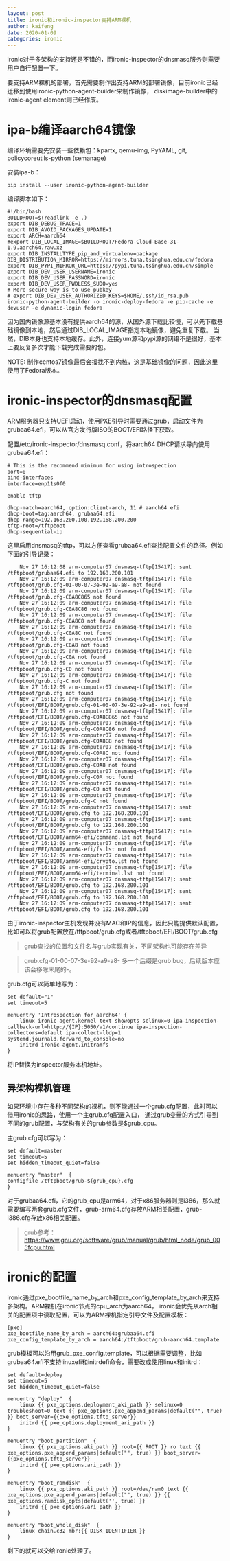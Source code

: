 ```yaml
---
layout: post
title: ironic和ironic-inspector支持ARM裸机
author: kaifeng
date: 2020-01-09
categories: ironic
---
```


ironic对于多架构的支持还是不错的，而ironic-inspector的dnsmasq服务则需要用户自行配置一下。

要支持ARM裸机的部署，首先需要制作出支持ARM的部署镜像，目前ironic已经迁移到使用ironic-python-agent-builder来制作镜像，
diskimage-builder中的ironic-agent element则已经作废。

# ipa-b编译aarch64镜像

编译环境需要先安装一些依赖包：kpartx, qemu-img, PyYAML, git, policycoreutils-python (semanage)

安装ipa-b：
```
pip install --user ironic-python-agent-builder
```

编译脚本如下：
```
#!/bin/bash
BUILDROOT=$(readlink -e .)
export DIB_DEBUG_TRACE=1
export DIB_AVOID_PACKAGES_UPDATE=1
export ARCH=aarch64
#export DIB_LOCAL_IMAGE=$BUILDROOT/Fedora-Cloud-Base-31-1.9.aarch64.raw.xz
export DIB_INSTALLTYPE_pip_and_virtualenv=package
DIB_DISTRIBUTION_MIRROR=https://mirrors.tuna.tsinghua.edu.cn/fedora
export DIB_PYPI_MIRROR_URL=https://pypi.tuna.tsinghua.edu.cn/simple
export DIB_DEV_USER_USERNAME=ironic
export DIB_DEV_USER_PASSWORD=ironic
export DIB_DEV_USER_PWDLESS_SUDO=yes
# More secure way is to use pubkey
# export DIB_DEV_USER_AUTHORIZED_KEYS=$HOME/.ssh/id_rsa.pub
ironic-python-agent-builder -o ironic-deploy-fedora -e pip-cache -e devuser -e dynamic-login fedora
```

因为国内镜像源基本没有提供aarch64的源，从国外源下载比较慢，可以先下载基础镜像到本地，然后通过DIB_LOCAL_IMAGE指定本地镜像，避免重复下载。
当然，DIB本身也支持本地缓存。此外，连接yum源和pypi源的网络不是很好，基本上要反复多次才能下载完成需要的包。

NOTE: 制作centos7镜像最后会报找不到内核，这是基础镜像的问题，因此这里使用了Fedora版本。

# ironic-inspector的dnsmasq配置

ARM服务器只支持UEFI启动，使用PXE引导时需要通过grub，启动文件为grubaa64.efi，可以从官方发行版ISO的BOOT/EFI路径下获取。

配置/etc/ironic-inspector/dnsmasq.conf，将aarch64 DHCP请求导向使用grubaa64.efi：
```
# This is the recommend minimum for using introspection
port=0
bind-interfaces
interface=enp11s0f0

enable-tftp

dhcp-match=aarch64, option:client-arch, 11 # aarch64 efi
dhcp-boot=tag:aarch64, grubaa64.efi
dhcp-range=192.168.200.100,192.168.200.200
tftp-root=/tftpboot
dhcp-sequential-ip
```

这里启用dnsmasq的tftp，可以方便查看grubaa64.efi查找配置文件的路径。例如下面的引导记录：
```
    Nov 27 16:12:08 arm-computer07 dnsmasq-tftp[15417]: sent /tftpboot/grubaa64.efi to 192.168.200.101
    Nov 27 16:12:09 arm-computer07 dnsmasq-tftp[15417]: file /tftpboot/grub.cfg-01-00-07-3e-92-a9-a8- not found
    Nov 27 16:12:09 arm-computer07 dnsmasq-tftp[15417]: file /tftpboot/grub.cfg-C0A8C865 not found
    Nov 27 16:12:09 arm-computer07 dnsmasq-tftp[15417]: file /tftpboot/grub.cfg-C0A8C86 not found
    Nov 27 16:12:09 arm-computer07 dnsmasq-tftp[15417]: file /tftpboot/grub.cfg-C0A8C8 not found
    Nov 27 16:12:09 arm-computer07 dnsmasq-tftp[15417]: file /tftpboot/grub.cfg-C0A8C not found
    Nov 27 16:12:09 arm-computer07 dnsmasq-tftp[15417]: file /tftpboot/grub.cfg-C0A8 not found
    Nov 27 16:12:09 arm-computer07 dnsmasq-tftp[15417]: file /tftpboot/grub.cfg-C0A not found
    Nov 27 16:12:09 arm-computer07 dnsmasq-tftp[15417]: file /tftpboot/grub.cfg-C0 not found
    Nov 27 16:12:09 arm-computer07 dnsmasq-tftp[15417]: file /tftpboot/grub.cfg-C not found
    Nov 27 16:12:09 arm-computer07 dnsmasq-tftp[15417]: file /tftpboot/grub.cfg not found
    Nov 27 16:12:09 arm-computer07 dnsmasq-tftp[15417]: file /tftpboot/EFI/BOOT/grub.cfg-01-00-07-3e-92-a9-a8- not found
    Nov 27 16:12:09 arm-computer07 dnsmasq-tftp[15417]: file /tftpboot/EFI/BOOT/grub.cfg-C0A8C865 not found
    Nov 27 16:12:09 arm-computer07 dnsmasq-tftp[15417]: file /tftpboot/EFI/BOOT/grub.cfg-C0A8C86 not found
    Nov 27 16:12:09 arm-computer07 dnsmasq-tftp[15417]: file /tftpboot/EFI/BOOT/grub.cfg-C0A8C8 not found
    Nov 27 16:12:09 arm-computer07 dnsmasq-tftp[15417]: file /tftpboot/EFI/BOOT/grub.cfg-C0A8C not found
    Nov 27 16:12:09 arm-computer07 dnsmasq-tftp[15417]: file /tftpboot/EFI/BOOT/grub.cfg-C0A8 not found
    Nov 27 16:12:09 arm-computer07 dnsmasq-tftp[15417]: file /tftpboot/EFI/BOOT/grub.cfg-C0A not found
    Nov 27 16:12:09 arm-computer07 dnsmasq-tftp[15417]: file /tftpboot/EFI/BOOT/grub.cfg-C0 not found
    Nov 27 16:12:09 arm-computer07 dnsmasq-tftp[15417]: file /tftpboot/EFI/BOOT/grub.cfg-C not found
    Nov 27 16:12:09 arm-computer07 dnsmasq-tftp[15417]: sent /tftpboot/EFI/BOOT/grub.cfg to 192.168.200.101
    Nov 27 16:12:09 arm-computer07 dnsmasq-tftp[15417]: sent /tftpboot/EFI/BOOT/grub.cfg to 192.168.200.101
    Nov 27 16:12:09 arm-computer07 dnsmasq-tftp[15417]: file /tftpboot/EFI/BOOT/arm64-efi/command.lst not found
    Nov 27 16:12:09 arm-computer07 dnsmasq-tftp[15417]: file /tftpboot/EFI/BOOT/arm64-efi/fs.lst not found
    Nov 27 16:12:09 arm-computer07 dnsmasq-tftp[15417]: file /tftpboot/EFI/BOOT/arm64-efi/crypto.lst not found
    Nov 27 16:12:09 arm-computer07 dnsmasq-tftp[15417]: file /tftpboot/EFI/BOOT/arm64-efi/terminal.lst not found
    Nov 27 16:12:09 arm-computer07 dnsmasq-tftp[15417]: sent /tftpboot/EFI/BOOT/grub.cfg to 192.168.200.101
    Nov 27 16:12:09 arm-computer07 dnsmasq-tftp[15417]: sent /tftpboot/EFI/BOOT/grub.cfg to 192.168.200.101
    Nov 27 16:12:09 arm-computer07 dnsmasq-tftp[15417]: sent /tftpboot/EFI/BOOT/grub.cfg to 192.168.200.101
```

由于ironic-inspector主机发现并没有MAC和IP的信息，因此只能提供默认配置，比如可以将grub配置放在/tftpboot/grub.cfg或者/tftpboot/EFI/BOOT/grub.cfg

> grub查找的位置和文件名与grub实现有关，不同架构也可能存在差异

> grub.cfg-01-00-07-3e-92-a9-a8- 多一个后缀是grub bug，后续版本应该会移除末尾的-。

grub.cfg可以简单地写为：
```
set default="1"
set timeout=5

menuentry 'Introspection for aarch64' {
    linux ironic-agent.kernel text showopts selinux=0 ipa-inspection-callback-url=http://{IP}:5050/v1/continue ipa-inspection-collectors=default ipa-collect-lldp=1 systemd.journald.forward_to_console=no
    initrd ironic-agent.initramfs
}
```

将IP替换为inspector服务本机地址。

## 异架构裸机管理

如果环境中存在多种不同架构的裸机，则不能通过一个grub.cfg配置，此时可以借用ironic的思路，使用一个主grub.cfg配置入口，
通过grub变量的方式引导到不同的grub配置，与架构有关的grub参数是$grub_cpu。

主grub.cfg可以写为：
```
set default=master
set timeout=5
set hidden_timeout_quiet=false

menuentry "master"  {
configfile /tftpboot/grub-${grub_cpu}.cfg
}
```

对于grubaa64.efi，它的grub_cpu是arm64，对于x86服务器则是i386，那么就需要编写两套grub.cfg文件，grub-arm64.cfg存放ARM相关配置，grub-i386.cfg存放x86相关配置。

> grub参考：https://www.gnu.org/software/grub/manual/grub/html_node/grub_005fcpu.html

# ironic的配置

ironic通过pxe_bootfile_name_by_arch和pxe_config_template_by_arch来支持多架构。ARM裸机在ironic节点的cpu_arch为aarch64，
ironic会优先从arch相关的配置项中读取配置，可以为ARM裸机指定引导文件及配置模板：
```
[pxe]
pxe_bootfile_name_by_arch = aarch64:grubaa64.efi
pxe_config_template_by_arch = aarch64:/tftpboot/grub-aarch64.template
```

grub模板可以沿用grub_pxe_config.template，可以根据需要调整，比如grubaa64.efi不支持linuxefi和initrdefi命令，需要改成使用linux和initrd：
```
set default=deploy
set timeout=5
set hidden_timeout_quiet=false

menuentry "deploy"  {
    linux {{ pxe_options.deployment_aki_path }} selinux=0 troubleshoot=0 text {{ pxe_options.pxe_append_params|default("", true) }} boot_server={{pxe_options.tftp_server}}
    initrd {{ pxe_options.deployment_ari_path }}
}

menuentry "boot_partition"  {
    linux {{ pxe_options.aki_path }} root={{ ROOT }} ro text {{ pxe_options.pxe_append_params|default("", true) }} boot_server={{pxe_options.tftp_server}}
    initrd {{ pxe_options.ari_path }}
}

menuentry "boot_ramdisk"  {
    linux {{ pxe_options.aki_path }} root=/dev/ram0 text {{ pxe_options.pxe_append_params|default("", true) }} {{ pxe_options.ramdisk_opts|default('', true) }}
    initrd {{ pxe_options.ari_path }}
}

menuentry "boot_whole_disk"  {
    linux chain.c32 mbr:{{ DISK_IDENTIFIER }}
}
```

剩下的就可以交给ironic处理了。
